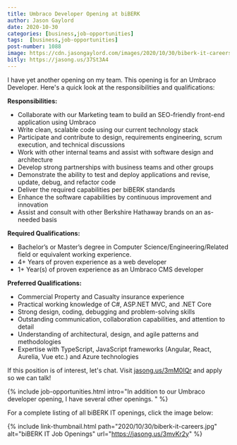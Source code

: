 ```yaml
---
title: Umbraco Developer Opening at biBERK
author: Jason Gaylord
date: 2020-10-30
categories: [business,job-opportunities]
tags:  [business,job-opportunities]
post-number: 1088
image: https://cdn.jasongaylord.com/images/2020/10/30/biberk-it-careers.jpg
bitly: https://jasong.us/37St3A4
---
```


I have yet another opening on my team. This opening is for an Umbraco Developer. Here's a quick look at the responsibilities and qualifications:

**Responsibilities:**
- Collaborate with our Marketing team to build an SEO-friendly front-end application using Umbraco
- Write clean, scalable code using our current technology stack
- Participate and contribute to design, requirements engineering, scrum execution, and technical discussions
- Work with other internal teams and assist with software design and architecture
- Develop strong partnerships with business teams and other groups
- Demonstrate the ability to test and deploy applications and revise, update, debug, and refactor code
- Deliver the required capabilities per biBERK standards
- Enhance the software capabilities by continuous improvement and innovation
- Assist and consult with other Berkshire Hathaway brands on an as-needed basis

**Required Qualifications:**
- Bachelor’s or Master’s degree in Computer Science/Engineering/Related field or equivalent working experience.
- 4+ Years of proven experience as a web developer 
- 1+ Year(s) of proven experience as an Umbraco CMS developer

**Preferred Qualifications:**
- Commercial Property and Casualty insurance experience
- Practical working knowledge of C#, ASP.NET MVC, and .NET Core
- Strong design, coding, debugging and problem-solving skills
- Outstanding communication, collaboration capabilities, and attention to detail
- Understanding of architectural, design, and agile patterns and methodologies
- Expertise with TypeScript, JavaScript frameworks (Angular, React, Aurelia, Vue etc.) and Azure technologies

If this position is of interest, let's chat. Visit [jasong.us/3mM0IQr](https://jasong.us/3mM0IQr) and apply so we can talk!

{% include job-opportunities.html intro="In addition to our Umbraco developer opening, I have several other openings. " %}

For a complete listing of all biBERK IT openings, click the image below:

{% include link-thumbnail.html path="2020/10/30/biberk-it-careers.jpg" alt="biBERK IT Job Openings" url="https://jasong.us/3mvKr2y" %}
